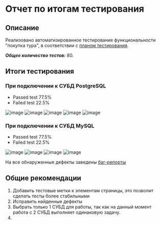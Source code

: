 # Отчет по итогам тестирования

## Описание
Реализовано автоматизированное тестирование функциональности "покупка тура", в соответствии с [планом тестирования](https://github.com/KateBo-net/aqa-diploma/blob/master/documents/Plan.md).

***Общее количество тестов:*** 80.

## Итоги тестирования
### При подключении к СУБД PostgreSQL
  - Passed test 77.5%
  - Failed test 22.5%

![image](https://github.com/KateBo-net/aqa-diploma/assets/92302507/cab7bc05-6938-48df-b5ba-b16c4af0eef6)
![image](https://github.com/KateBo-net/aqa-diploma/assets/92302507/e6db89c2-8eb6-4baf-b2b8-30e0d1167a62)
![image](https://github.com/KateBo-net/aqa-diploma/assets/92302507/f314236e-9a2c-4189-af1f-ded0dad36756)
![image](https://github.com/KateBo-net/aqa-diploma/assets/92302507/41f4c626-3898-4f3c-9bd1-61f14b480845)
![image](https://github.com/KateBo-net/aqa-diploma/assets/92302507/193b9cc1-1897-4c9c-985b-6ebacc91ff85)

### При подключении к СУБД MySQL
  - Passed test 77.5%
  - Failed test 22.5%

![image](https://github.com/KateBo-net/aqa-diploma/assets/92302507/0577d3eb-c184-4c4c-854f-8558c1fe1d25)
![image](https://github.com/KateBo-net/aqa-diploma/assets/92302507/ddc3cb54-40c6-4522-8ca7-38db6f7b3e6b)
![image](https://github.com/KateBo-net/aqa-diploma/assets/92302507/333a827e-4668-41d9-83f2-c9c1850a1b8e)
![image](https://github.com/KateBo-net/aqa-diploma/assets/92302507/760de17a-ec8e-4c76-8567-345a562fb13a)

На все обнаруженные дефекты заведены [баг-репорты](https://github.com/KateBo-net/aqa-diploma/issues)

## Общие рекомендации

1. Добавить тестовые метки к элементам страницы, это позволит сделать тесты более стабильными
2. Исправить найденные дефекты
3. Выбрать только 1 СУБД для работы, так как на данный момент работа с 2 СУБД выполняет одинаковую задачу.
4. 
